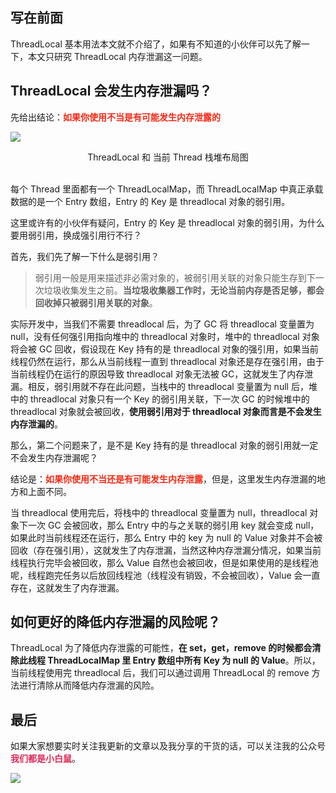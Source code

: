 ## 写在前面

ThreadLocal 基本用法本文就不介绍了，如果有不知道的小伙伴可以先了解一下，本文只研究 ThreadLocal 内存泄漏这一问题。

## ThreadLocal 会发生内存泄漏吗？

先给出结论：**<font color="#f52814">如果你使用不当是有可能发生内存泄露的</font>**

![](https://img2020.cnblogs.com/blog/1326851/202005/1326851-20200520215852096-141968393.png)
<center>ThreadLocal 和 当前 Thread 栈堆布局图</center>

<br/>

每个 Thread 里面都有一个 ThreadLocalMap，而 ThreadLocalMap 中真正承载数据的是一个 Entry 数组，Entry 的 Key 是 threadlocal 对象的弱引用。

这里或许有的小伙伴有疑问，Entry 的 Key 是 threadlocal 对象的弱引用，为什么要用弱引用，换成强引用行不行？

首先，我们先了解一下什么是弱引用？

> 弱引用一般是用来描述非必需对象的，被弱引用关联的对象只能生存到下一次垃圾收集发生之前。**当垃圾收集器工作时，无论当前内存是否足够，都会回收掉只被弱引用关联的对象**。

实际开发中，当我们不需要 threadlocal 后，为了 GC 将 threadlocal 变量置为 null，没有任何强引用指向堆中的 threadlocal 对象时，堆中的 threadlocal 对象将会被 GC 回收，假设现在 Key 持有的是 threadlocal 对象的强引用，如果当前线程仍然在运行，那么从当前线程一直到 threadlocal 对象还是存在强引用，由于当前线程仍在运行的原因导致 threadlocal 对象无法被 GC，这就发生了内存泄漏。相反，弱引用就不存在此问题，当栈中的 threadlocal 变量置为 null 后，堆中的 threadlocal 对象只有一个 Key 的弱引用关联，下一次 GC 的时候堆中的 threadlocal 对象就会被回收，**使用弱引用对于 threadlocal 对象而言是不会发生内存泄漏的**。

那么，第二个问题来了，是不是 Key 持有的是 threadlocal 对象的弱引用就一定不会发生内存泄漏呢？

结论是：**<font color="#f52814">如果你使用不当还是有可能发生内存泄露</font>**，但是，这里发生内存泄漏的地方和上面不同。

当 threadlocal 使用完后，将栈中的 threadlocal 变量置为 null，threadlocal 对象下一次 GC 会被回收，那么 Entry 中的与之关联的弱引用 key 就会变成 null，如果此时当前线程还在运行，那么 Entry 中的 key 为 null 的 Value 对象并不会被回收（存在强引用），这就发生了内存泄漏，当然这种内存泄漏分情况，如果当前线程执行完毕会被回收，那么 Value 自然也会被回收，但是如果使用的是线程池呢，线程跑完任务以后放回线程池（线程没有销毁，不会被回收），Value 会一直存在，这就发生了内存泄漏。

## 如何更好的降低内存泄漏的风险呢？

ThreadLocal 为了降低内存泄露的可能性，**在 set，get，remove 的时候都会清除此线程 ThreadLocalMap 里 Entry 数组中所有 Key 为 null 的 Value**。所以，当前线程使用完 threadlocal 后，我们可以通过调用 ThreadLocal 的 remove 方法进行清除从而降低内存泄漏的风险。

## 最后

如果大家想要实时关注我更新的文章以及我分享的干货的话，可以关注我的公众号 **<font color="#de2c58">我们都是小白鼠</font>**。

![](https://img2020.cnblogs.com/blog/1326851/202003/1326851-20200307235900287-613114059.png)
